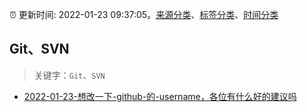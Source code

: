 :alarm_clock: 更新时间: 2022-01-23 09:37:05。[来源分类](../README.md)、[标签分类](../TAGS.md)、[时间分类](../TIMELINE.md)

## Git、SVN


> 关键字：`Git`、`SVN`



- [2022-01-23-想改一下-github-的-username，各位有什么好的建议吗](https://www.v2ex.com/t/830085) 